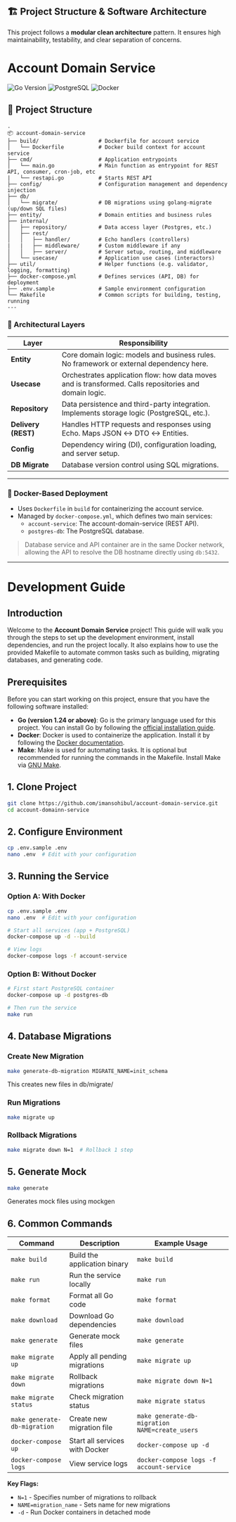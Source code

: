 ## 🏗️ Project Structure & Software Architecture

This project follows a **modular clean architecture** pattern. It ensures high maintainability, testability, and clear separation of concerns.

# Account Domain Service

![Go Version](https://img.shields.io/badge/go-1.24%2B-blue)
![PostgreSQL](https://img.shields.io/badge/PostgreSQL-17.4-blue)
![Docker](https://img.shields.io/badge/docker-compose-3.9-blue)

## 📂 Project Structure

```text
.
📦 account-domain-service
├── build/                   # Dockerfile for account service
│   └── Dockerfile           # Docker build context for account service
├── cmd/                     # Application entrypoints
│   └── main.go              # Main function as entrypoint for REST API, consumer, cron-job, etc
|   └── restapi.go           # Starts REST API
├── config/                  # Configuration management and dependency injection
├── db/
│   └── migrate/             # DB migrations using golang-migrate (up/down SQL files)
├── entity/                  # Domain entities and business rules
├── internal/
│   ├── repository/          # Data access layer (Postgres, etc.)
│   ├── rest/
│   │   ├── handler/         # Echo handlers (controllers)
|   |   ├── middleware/      # Custom middleware if any
│   │   ├── server/          # Server setup, routing, and middleware
│   └── usecase/             # Application use cases (interactors)
├── util/                    # Helper functions (e.g. validator, logging, formatting)
├── docker-compose.yml       # Defines services (API, DB) for deployment
├── .env.sample              # Sample environment configuration
└── Makefile                 # Common scripts for building, testing, running
---
```

### 🧱 Architectural Layers

| Layer        | Responsibility |
|--------------|----------------|
| **Entity**   | Core domain logic: models and business rules. No framework or external dependency here. |
| **Usecase**  | Orchestrates application flow: how data moves and is transformed. Calls repositories and domain logic. |
| **Repository** | Data persistence and third-party integration. Implements storage logic (PostgreSQL, etc.). |
| **Delivery (REST)** | Handles HTTP requests and responses using Echo. Maps JSON ↔ DTO ↔ Entities. |
| **Config**   | Dependency wiring (DI), configuration loading, and server setup. |
| **DB Migrate** | Database version control using SQL migrations. |

---

### 🐳 Docker-Based Deployment

- Uses `Dockerfile` in `build` for containerizing the account service.
- Managed by `docker-compose.yml`, which defines two main services:
  - `account-service`: The account-domain-service (REST API).
  - `postgres-db`: The PostgreSQL database.

> Database service and API container are in the same Docker network, allowing the API to resolve the DB hostname directly using `db:5432`.

---

# Development Guide

## Introduction

Welcome to the **Account Domain Service** project! This guide will walk you through the steps to set up the development environment, install dependencies, and run the project locally. It also explains how to use the provided Makefile to automate common tasks such as building, migrating databases, and generating code.

## Prerequisites

Before you can start working on this project, ensure that you have the following software installed:

- **Go (version 1.24 or above)**: Go is the primary language used for this project. You can install Go by following the [official installation guide](https://golang.org/doc/install).
- **Docker**: Docker is used to containerize the application. Install it by following the [Docker documentation](https://www.docker.com/get-started).
- **Make**: Make is used for automating tasks. It is optional but recommended for running the commands in the Makefile. Install Make via [GNU Make](https://www.gnu.org/software/make/).



## 1. Clone Project
```bash
git clone https://github.com/imansohibul/account-domain-service.git
cd account-domainn-service
```

## 2. Configure Environment
```bash
cp .env.sample .env
nano .env  # Edit with your configuration
```


## 3. Running the Service
### Option A: With Docker
```bash
cp .env.sample .env
nano .env  # Edit with your configuration
```

```bash
# Start all services (app + PostgreSQL)
docker-compose up -d --build

# View logs
docker-compose logs -f account-service
```
### Option B: Without Docker

```bash
# First start PostgreSQL container
docker-compose up -d postgres-db

# Then run the service
make run
```

## 4. Database Migrations
### Create New Migration
```bash
make generate-db-migration MIGRATE_NAME=init_schema
```
This creates new files in db/migrate/

### Run Migrations
```bash
make migrate up
```

### Rollback Migrations
```bash
make migrate down N=1  # Rollback 1 step
```

## 5. Generate Mock
```bash
make generate
```
Generates mock files using mockgen


## 6. Common Commands

| Command                  | Description                              | Example Usage                     |
|--------------------------|------------------------------------------|-----------------------------------|
| `make build`             | Build the application binary             | `make build`                     |
| `make run`               | Run the service locally                  | `make run`                       |
| `make format`            | Format all Go code                       | `make format`                    |
| `make download`          | Download Go dependencies                 | `make download`                  |
| `make generate`          | Generate mock files                      | `make generate`                  |
| `make migrate up`        | Apply all pending migrations             | `make migrate up`                |
| `make migrate down`      | Rollback migrations                      | `make migrate down N=1`          |
| `make migrate status`    | Check migration status                   | `make migrate status`            |
| `make generate-db-migration` | Create new migration file            | `make generate-db-migration NAME=create_users` |
| `docker-compose up`      | Start all services with Docker           | `docker-compose up -d`           |
| `docker-compose logs`    | View service logs                        | `docker-compose logs -f account-service` |

**Key Flags:**
- `N=1` - Specifies number of migrations to rollback
- `NAME=migration_name` - Sets name for new migrations
- `-d` - Run Docker containers in detached mode
